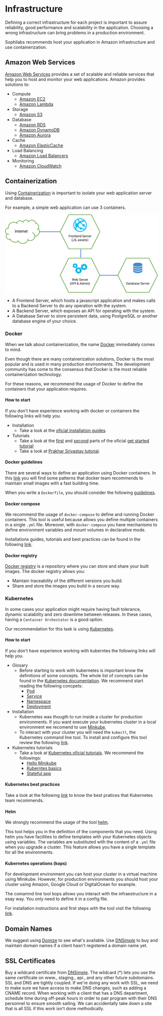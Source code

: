 # Infrastructure

Defining a correct infrastructure for each project is important to assure
reliability, good performance and scalability in the application. Choosing
a wrong infrastructure can bring problems in a production environment.

Sophilabs recommends host your application in Amazon infrastructure and
use containerization.

## Amazon Web Services

[Amazon Web Services](https://aws.amazon.com/) provides a set of
scalable and reliable services that help you to host and monitor your
web applications. Amazon provides solutions to:

- Compute
  - [Amazon EC2](https://aws.amazon.com/)
  - [Amazon Lambda](https://aws.amazon.com/lambda/?hp=tile&so-exp=below)
- Storage
  - [Amazon S3](https://aws.amazon.com/s3/?hp=tile&so-exp=below)
- Database
  - [Amazon RDS](https://aws.amazon.com/rds/?hp=tile&so-exp=below)
  - [Amazon DynamoDB](https://aws.amazon.com/dynamodb/?hp=tile&so-exp=below)
  - [Amazon Aurora](https://aws.amazon.com/rds/aurora/?hp=tile&so-exp=below)
- Cache
  - [Amazon ElasticCache](https://aws.amazon.com/elasticache/?hp=tile&so-exp=below)
- Load Balancing
  - [Amazon Load Balancers](https://aws.amazon.com/elasticloadbalancing/?hp=tile&so-exp=below)
- Monitoring
  - [Amazon CloudWatch](https://aws.amazon.com/cloudwatch/?hp=tile&so-exp=below)

## Containerization

Using [Containerization](https://en.wikipedia.org/wiki/Operating-system-level_virtualization)
is important to isolate your web application server and database.

For example, a simple web application can use 3 containers.

![image](./containers.png)

- A Frontend Server, which hosts a javascript application and makes
  calls to a Backend Server to do any operation with the system.
- A Backend Server, which exposes an API for operating with the
  system.
- A Database Server to store persistent data, using PostgreSQL or another database engine of your
  choice.

### Docker

When we talk about containerization, the name [Docker](https://www.docker.com/) immediately comes to
mind.

Even though there are many containerization solutions, Docker is the most popular and is used in many
production environments. The development community has come to the consensus that Docker is the most
reliable containerization technology.

For these reasons, we recommend the usage of Docker to define the containers that your application
requires.

#### How to start

If you don't have experience working with docker or containers the following links will help you.

- Installation
  - Take a look at the [oficial installation guides](https://docs.docker.com/install/).
- Tutorials
  - Take a look at the [first](https://docs.docker.com/get-started/part1) and [second](https://docs.docker.com/get-started/part2/)
    parts of the oficial [get started tutorial](https://docs.docker.com/get-started/)
  - Take a look at [Prakhar Srivastav tutorial](https://docker-curriculum.com/).

#### Docker guidelines

There are several ways to define an application using Docker containers.
In this [link](https://docs.docker.com/develop/dev-best-practices/#where-and-how-to-persist-application-data)
you will find some patterns that docker team recommends to maintain small images with a fast building
time.

When you write a `Dockerfile`, you should consider the following [guidelines](https://docs.docker.com/develop/develop-images/dockerfile_best-practices/).

#### Docker compose

We recommend the usage of `docker-compose` to define and running Docker containers.
This tool is useful because allows you define multiple containers in a single `.yml` file. Moreover,
with `docker-compose` you have mechanisms to define environment variables and mount volumes in declarative
mode.

Installations guides, tutorials and best practices can be found in the following [link](https://docs.docker.com/compose/overview/).

#### Docker registry

[Docker registry](https://docs.docker.com/registry/) is a repository where you can store and share your
built images.
The docker registry allows you:

- Maintain traceability of the different versions you build.
- Share and store the images you build in a secure way.

### Kubernetes

In some cases your application might require having fault tolerance, dynamic scalability and zero downtime
between releases. In these cases, having a `Container Orchestator` is a good option.

Our recommendation for this task is using [Kubernetes](https://kubernetes.io/).

#### How to start

If you don't have experience working with kuberntes the following links will help you.

- Glosary
  - Before starting to work with kubernetes is important know the definitions of some concepts. The
    whole list of concepts can be found in the [Kubernetes documentation](https://kubernetes.io/docs/concepts/#kubernetes-objects).
    We recommend start reading the following concpets:
    - [Pod](https://kubernetes.io/docs/concepts/workloads/pods/pod-overview/)
    - [Service](https://kubernetes.io/docs/concepts/services-networking/service/)
    - [Namespace](https://kubernetes.io/docs/concepts/overview/working-with-objects/namespaces/)
    - [Deployment](https://kubernetes.io/docs/concepts/workloads/controllers/deployment/)
- Installation
  - Kubernetes was thougth to run inside a cluster for production environments. If you want execute your
    kubernetes cluster in a local environment we recomend to use [Minkube](https://kubernetes.io/docs/getting-started-guides/minikube/).
  - To interact with your cluster you will need the `kubectl`, the Kubernetes command line tool. To install
    and configure this tool review the following [link](https://kubernetes.io/docs/tasks/tools/install-kubectl/).
- Kubernetes tutorials
  - Take a look at [Kubernetes oficial tutorials](https://kubernetes.io/docs/tutorials/). We recommend
    the followings:
    - [Hello Minikube](https://kubernetes.io/docs/tutorials/hello-minikube/)
    - [Kuberntes basics](https://kubernetes.io/docs/tutorials/kubernetes-basics/)
    - [Stateful app](https://kubernetes.io/docs/tutorials/stateful-application/basic-stateful-set/)

#### Kubernetes best practices

Take a look at the following [link](https://kubernetes.io/docs/concepts/configuration/overview/) to
know the best pratices that Kubernetes team recommends.

#### Helm

We strongly recommend the usage of the tool [helm](https://helm.sh/).

This tool helps you in the definition of the components that you need. Using helm you have facilities
to define templates with your Kubernetes objects using variables. The variables are substituted with
the content of a `.yml` file when you upgrade a cluster. This feature allows you have a single template
for all the environments.

#### Kubernetes operations (kops)

For development environment you can host your cluster in a virtual machine using Minikube. However,
for production environments you should host your cluster using Amazon, Google Cloud or DigitalOcean
for example.

The comamnd line tool kops allows you interact with the infraestructure
in a esay way. You only need to define it in a config file.

For installation instructions and first steps with the tool visit the following [link](https://github.com/kubernetes/kops).

## Domain Names

We suggest using [Domize](https://domize.com/) to see what's available.
Use [DNSimple](https://dnsimple.com/) to buy and maintain domain names
if a client hasn't registered a domain name yet.

## SSL Certificates

Buy a wildcard certificate from [DNSimple](https://dnsimple.com/ssl-certificates).
The wildcard (\*) lets you use the same certificate on www., staging., api.,
and any other future subdomains. SSL and DNS are tightly coupled. If we're doing any
work with SSL, we need to make sure we have access to make DNS changes,
such as adding a CNAME record. When working with a client that has a DNS
department, schedule time during off-peak hours in order to pair program
with their DNS personnel to ensure smooth sailing. We can accidentally
take down a site that is all SSL if this work isn't done methodically.